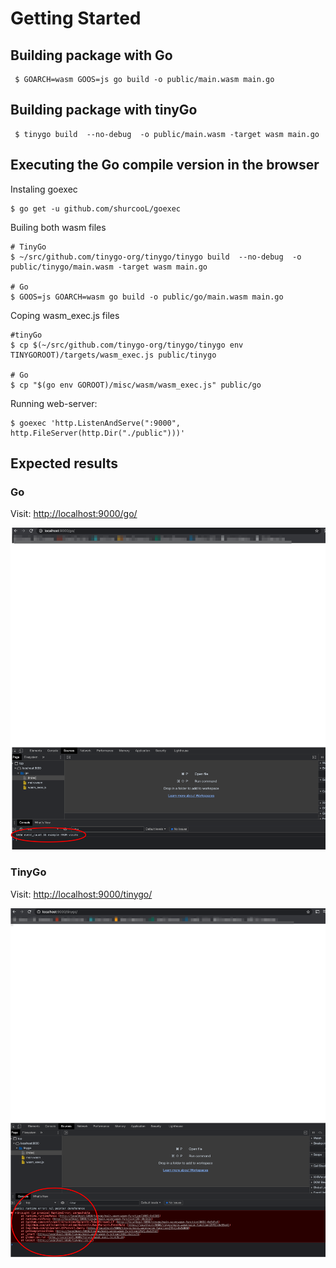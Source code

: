 # Getting Started

## Building package with Go

```
 $ GOARCH=wasm GOOS=js go build -o public/main.wasm main.go
```

## Building package with tinyGo

```
 $ tinygo build  --no-debug  -o public/main.wasm -target wasm main.go
```

## Executing the Go compile version in the browser

Instaling goexec

```
$ go get -u github.com/shurcooL/goexec

```

Builing both wasm files
```
# TinyGo
$ ~/src/github.com/tinygo-org/tinygo/tinygo build  --no-debug  -o public/tinygo/main.wasm -target wasm main.go

# Go
$ GOOS=js GOARCH=wasm go build -o public/go/main.wasm main.go
```

Coping wasm_exec.js files

```
#tinyGo
$ cp $(~/src/github.com/tinygo-org/tinygo/tinygo env TINYGOROOT)/targets/wasm_exec.js public/tinygo

# Go
$ cp "$(go env GOROOT)/misc/wasm/wasm_exec.js" public/go
```

Running web-server:

```
$ goexec 'http.ListenAndServe(":9000", http.FileServer(http.Dir("./public")))'
```

## Expected results

### Go

Visit: [http://localhost:9000/go/](http://localhost:9000/go/)

![Drag Racing](go/../public/go/go-example.png)


### TinyGo

Visit: [http://localhost:9000/tinygo/](http://localhost:9000/tinygo/)

![Drag Racing](go/../public/tinygo/tinygo-example.png)







